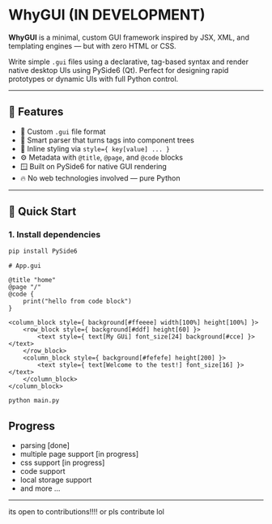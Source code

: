 # WhyGUI (IN DEVELOPMENT)

**WhyGUI** is a minimal, custom GUI framework inspired by JSX, XML, and templating engines — but with zero HTML or CSS.

Write simple `.gui` files using a declarative, tag-based syntax and render native desktop UIs using PySide6 (Qt). Perfect for designing rapid prototypes or dynamic UIs with full Python control.

---

## 🧩 Features

- 📄 Custom `.gui` file format
- 🧠 Smart parser that turns tags into component trees
- 🎨 Inline styling via `style={ key[value] ... }`
- ⚙️ Metadata with `@title`, `@page`, and `@code` blocks
- 🪟 Built on PySide6 for native GUI rendering
- 🔥 No web technologies involved — pure Python

---

## 🚀 Quick Start

### 1. Install dependencies

```bash
pip install PySide6
```

```
# App.gui

@title "home"
@page "/"
@code {
    print("hello from code block")
}

<column_block style={ background[#ffeeee] width[100%] height[100%] }>
    <row_block style={ background[#ddf] height[60] }>
        <text style={ text[My GUi] font_size[24] background[#cce] }></text>
    </row_block>
    <column_block style={ background[#fefefe] height[200] }>
        <text style={ text[Welcome to the test!] font_size[16] }></text>
    </column_block>
</column_block>
```

```bash
python main.py
```

## Progress
- parsing [done]
- multiple page support [in progress]
- css support [in progress]
- code support
- local storage support
- and more ...

---

its open to contributions!!!! or pls contribute lol